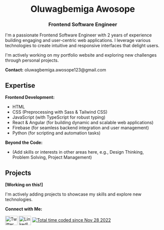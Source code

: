 <h1 align="center">Oluwagbemiga Awosope</h1>
<h3 align="center">Frontend Software Engineer</h3>

<p>I'm a passionate Frontend Software Engineer with 2 years of experience building engaging and user-centric web applications. I leverage various technologies to create intuitive and responsive interfaces that delight users.</p>

<p> I'm actively working on my portfolio website and exploring new challenges through personal projects.</p>

<p><b>Contact:</b> oluwagbemiga.awosope123@gmail.com</p>

## Expertise

**Frontend Development:**

* HTML
* CSS (Preprocessing with Sass & Tailwind CSS)
* JavaScript (with TypeScript for robust typing)
* React & Angular (for building dynamic and scalable web applications)
* Firebase (for seamless backend integration and user management)
* Python (for scripting and automation tasks)

**Beyond the Code:**

* (Add skills or interests in other areas here, e.g., Design Thinking, Problem Solving, Project Management)

## Projects

**[Working on this!]**

I'm actively adding projects to showcase my skills and explore new technologies.

**Connect with Me:**

<p align="left">
  <a href="https://twitter.com/genixtech1" target="_blank"><img align="center" src="https://raw.githubusercontent.com/rahuldkjain/github-profile-readme-generator/master/src/images/icons/Social/twitter.svg"   
 alt="Twitter" height="30" width="40" /></a>
  <a href="https://www.linkedin.com/in/oluwagbemiga-awosope-58173a242/"   
 target="_blank"><img align="center" src="https://raw.githubusercontent.com/rahuldkjain/github-profile-readme-generator/master/src/images/icons/Social/linked-in-alt.svg" alt="LinkedIn"   
 height="30" width="40" /></a>
  <a href="https://wakatime.com/@d3d2cf64-85af-4754-905f-e82ad74b2621"><img   
 src="https://wakatime.com/badge/user/d3d2cf64-85af-4754-905f-e82ad74b2621.svg" alt="Total time coded since Nov 28 2022" /></a>
</p>
